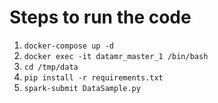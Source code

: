 # Steps to run the code

1. `docker-compose up -d`
2. `docker exec -it datamr_master_1 /bin/bash`
3. `cd /tmp/data`
4. `pip install -r requirements.txt`
5. `spark-submit DataSample.py`
